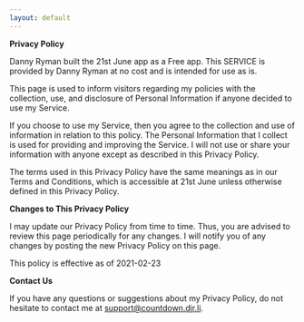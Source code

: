 ```yaml
---
layout: default
---
```

**Privacy Policy**

Danny Ryman built the 21st June app as a Free app. This SERVICE is provided by Danny Ryman at no cost and is intended for use as is.

This page is used to inform visitors regarding my policies with the collection, use, and disclosure of Personal Information if anyone decided to use my Service.

If you choose to use my Service, then you agree to the collection and use of information in relation to this policy. The Personal Information that I collect is used for providing and improving the Service. I will not use or share your information with anyone except as described in this Privacy Policy.

The terms used in this Privacy Policy have the same meanings as in our Terms and Conditions, which is accessible at 21st June unless otherwise defined in this Privacy Policy.


**Changes to This Privacy Policy**

I may update our Privacy Policy from time to time. Thus, you are advised to review this page periodically for any changes. I will notify you of any changes by posting the new Privacy Policy on this page.

This policy is effective as of 2021-02-23

**Contact Us**

If you have any questions or suggestions about my Privacy Policy, do not hesitate to contact me at <support@countdown.djr.li>.


